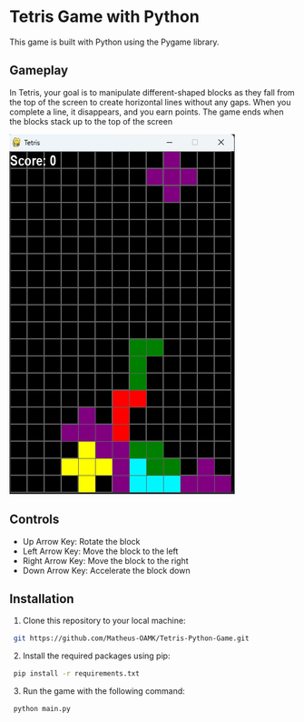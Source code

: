 # Tetris Game with Python

This game is built with Python using the Pygame library.

## Gameplay

In Tetris, your goal is to manipulate different-shaped blocks as they fall from the top of the screen to create horizontal lines without any gaps. When you complete a line, it disappears, and you earn points. The game ends when the blocks stack up to the top of the screen

![Gameplay Screenshot](./images/game.png)

## Controls

- Up Arrow Key: Rotate the block
- Left Arrow Key: Move the block to the left
- Right Arrow Key: Move the block to the right
- Down Arrow Key: Accelerate the block down

## Installation

1. Clone this repository to your local machine:

```bash
 git https://github.com/Matheus-OAMK/Tetris-Python-Game.git
```

2. Install the required packages using pip:

```bash
 pip install -r requirements.txt
```

3. Run the game with the following command:

```bash
 python main.py
```
